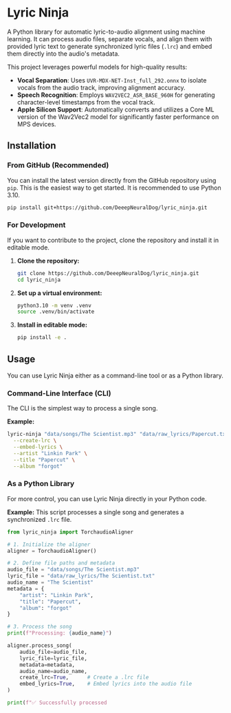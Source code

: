 # Lyric Ninja

A Python library for automatic lyric-to-audio alignment using machine learning. It can process audio files, separate vocals, and align them with provided lyric text to generate synchronized lyric files (`.lrc`) and embed them directly into the audio's metadata.

This project leverages powerful models for high-quality results:
- **Vocal Separation**: Uses `UVR-MDX-NET-Inst_full_292.onnx` to isolate vocals from the audio track, improving alignment accuracy.
- **Speech Recognition**: Employs `WAV2VEC2_ASR_BASE_960H` for generating character-level timestamps from the vocal track.
- **Apple Silicon Support**: Automatically converts and utilizes a Core ML version of the Wav2Vec2 model for significantly faster performance on MPS devices.

## Installation

### From GitHub (Recommended)

You can install the latest version directly from the GitHub repository using `pip`. This is the easiest way to get started. It is recommended to use Python 3.10.

```sh
pip install git+https://github.com/DeeepNeuralDog/lyric_ninja.git
```

### For Development

If you want to contribute to the project, clone the repository and install it in editable mode.

1.  **Clone the repository:**
    ```sh
    git clone https://github.com/DeeepNeuralDog/lyric_ninja.git
    cd lyric_ninja
    ```

2.  **Set up a virtual environment:**
    ```sh
    python3.10 -m venv .venv
    source .venv/bin/activate
    ```

3.  **Install in editable mode:**
    ```sh
    pip install -e .
    ```

## Usage

You can use Lyric Ninja either as a command-line tool or as a Python library.

### Command-Line Interface (CLI)

The CLI is the simplest way to process a single song.

**Example:**
```sh
lyric-ninja "data/songs/The Scientist.mp3" "data/raw_lyrics/Papercut.txt" \
  --create-lrc \
  --embed-lyrics \
  --artist "Linkin Park" \
  --title "Papercut" \
  --album "forgot"
```

### As a Python Library

For more control, you can use Lyric Ninja directly in your Python code.

**Example:**
This script processes a single song and generates a synchronized `.lrc` file.

````python
from lyric_ninja import TorchaudioAligner

# 1. Initialize the aligner
aligner = TorchaudioAligner()

# 2. Define file paths and metadata
audio_file = "data/songs/The Scientist.mp3"
lyric_file = "data/raw_lyrics/The Scientist.txt"
audio_name = "The Scientist"
metadata = {
    "artist": "Linkin Park",
    "title": "Papercut",
    "album": "forgot"
}

# 3. Process the song
print(f"Processing: {audio_name}")

aligner.process_song(
    audio_file=audio_file,
    lyric_file=lyric_file,
    metadata=metadata,
    audio_name=audio_name,
    create_lrc=True,      # Create a .lrc file
    embed_lyrics=True,    # Embed lyrics into the audio file
)

print(f"✅ Successfully processed